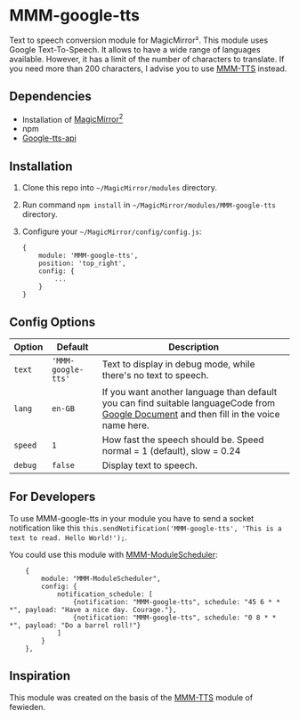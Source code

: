 # MMM-google-tts
Text to speech conversion module for MagicMirror². This module uses Google Text-To-Speech. It allows to have a wide range of languages available. However, it has a limit of the number of characters to translate. If you need more than 200 characters, I advise you to use [MMM-TTS](https://github.com/fewieden/MMM-TTS) instead.

## Dependencies

* Installation of [MagicMirror<sup>2</sup>](https://github.com/MichMich/MagicMirror)
* npm
* [Google-tts-api](https://www.npmjs.com/package/google-tts-api)

## Installation

1. Clone this repo into `~/MagicMirror/modules` directory.
1. Run command `npm install` in `~/MagicMirror/modules/MMM-google-tts` directory.
1. Configure your `~/MagicMirror/config/config.js`:

    ```
    {
        module: 'MMM-google-tts',
        position: 'top_right',
        config: {
            ...
        }
    }
    ```
## Config Options

| **Option** | **Default** | **Description** |
| --- | --- | --- |
| `text` | `'MMM-google-tts'` | Text to display in debug mode, while there's no text to speech. |
| `lang` | `en-GB` | If you want another language than default you can find suitable languageCode from [Google Document](https://cloud.google.com/speech/docs/languages) and then fill in the voice name here. |
| `speed` | `1` | How fast the speech should be. Speed normal = 1 (default), slow = 0.24 |
| `debug` | `false` | Display text to speech. |

## For Developers

To use MMM-google-tts in your module you have to send a socket notification like this `this.sendNotification('MMM-google-tts', 'This is a text to read. Hello World!');`.

You could use this module with [MMM-ModuleScheduler](https://github.com/ianperrin/MMM-ModuleScheduler):
```
    {
        module: "MMM-ModuleScheduler",
        config: {
            notification_schedule: [
                {notification: "MMM-google-tts", schedule: "45 6 * * *", payload: "Have a nice day. Courage."},
                {notification: "MMM-google-tts", schedule: "0 8 * * *", payload: "Do a barrel roll!"}
            ]
        }
    },
```

## Inspiration
This module was created on the basis of the [MMM-TTS](https://github.com/fewieden/MMM-TTS) module of fewieden.
